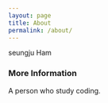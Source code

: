 ```yaml
---
layout: page
title: About
permalink: /about/
---
```


seungju Ham

### More Information

A person who study coding.
